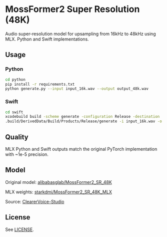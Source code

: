 # MossFormer2 Super Resolution (48K)

Audio super-resolution model for upsampling from 16kHz to 48kHz using MLX. Python and Swift implementations.

## Usage

### Python

```bash
cd python
pip install -r requirements.txt
python generate.py --input input_16k.wav --output output_48k.wav
```

### Swift

```bash
cd swift
xcodebuild build -scheme generate -configuration Release -destination 'platform=macOS' -derivedDataPath .build/DerivedData -quiet
.build/DerivedData/Build/Products/Release/generate -i input_16k.wav -o output_48k.wav
```

## Quality

MLX Python and Swift outputs match the original PyTorch implementation with ~1e-5 precision.

## Model

Original model: [alibabasglab/MossFormer2_SR_48K](https://huggingface.co/alibabasglab/MossFormer2_SR_48K)

MLX weights: [starkdmi/MossFormer2_SR_48K_MLX](https://huggingface.co/starkdmi/MossFormer2_SR_48K_MLX)

Source: [ClearerVoice-Studio](https://github.com/modelscope/ClearerVoice-Studio)

## License

See [LICENSE](LICENSE).
